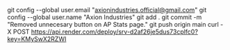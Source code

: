 git config --global user.email "axionindustries.official@gmail.com"
git config --global user.name "Axion Industries"
git add .
git commit -m "Removed unnecesary button on AP Stats page."
git push origin main
curl -X POST https://api.render.com/deploy/srv-d2af26je5dus73cplfc0?key=KMySwX2RZWI